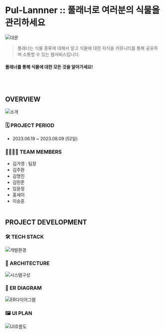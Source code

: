 # Pul-Lannner :: 풀래너로 여러분의 식물을 관리하세요
![대문](https://github.com/Goinging98/Pul-lannner/assets/38778937/3b19d007-930a-429e-b422-ea4b8eefe95c)
> 풀래너는 식물 종류에 대해서 알고 식물에 대한 지식을 커뮤니티를 통해 공유하며 소통할 수 있는 웹서비스입니다.
#### 풀래너를 통해 식물에 대한 모든 것을 알아가세요!
<br/><br/>

## OVERVIEW
![소개](https://github.com/Goinging98/Pul-lannner/assets/38778937/4c1e2818-8719-45fe-9abf-c205fc5819c1)
### 🗓️ PROJECT PERIOD
- 2023.06.19 ~ 2023.08.09 (52일)

### 👨‍👩‍👧‍👧 TEAM MEMBERS
- 김가영 : 팀장
- 김주환
- 김명진
- 김민준
- 임윤정
- 홍세이
- 이승훈
<br/><br/>

## PROJECT DEVELOPMENT
### 🛠️ TECH STACK
![개발환경](https://github.com/Goinging98/Pul-lannner/assets/38778937/8c79fb24-3de9-4e7e-869c-dccce32f5210)
<br/>
### 📜 ARCHITECTURE
![시스템구성](https://github.com/Goinging98/Pul-lannner/assets/38778937/601cf0d0-4a3b-48a7-88cd-9648486f399a)
<br/>
### 💾 ER DIAGRAM
![ER다이어그램](https://github.com/Goinging98/Pul-lannner/assets/38778937/3bfb62b5-1b1b-4429-9f06-baf68c3d83e3)
<br/>
### 🖼️ UI PLAN
![UI흐름도](https://github.com/Goinging98/Pul-lannner/assets/38778937/4afc5943-4a4b-4bcd-85e0-058d1db1923e)
<br/><br/>
